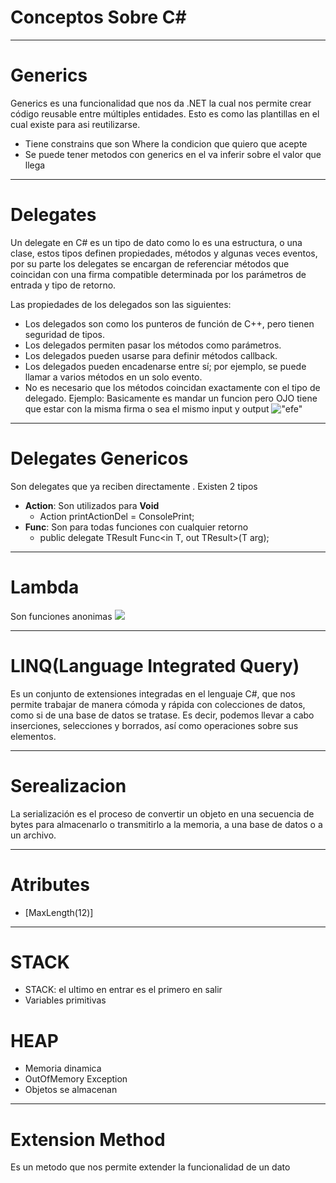 # Conceptos Sobre C#
***
# Generics 
Generics es una funcionalidad que nos da .NET la cual nos permite crear código reusable entre múltiples entidades. Esto es como las plantillas en el cual existe <T> para asi reutilizarse.
* Tiene constrains que son Where la condicion que quiero que acepte
* Se puede tener metodos con generics en el <T> va inferir sobre el valor que llega
***
# Delegates 
Un delegate en C# es un tipo de dato como lo es una estructura, o una clase, estos tipos definen propiedades, métodos y algunas veces eventos, por su parte los delegates se encargan de referenciar métodos que coincidan con una firma compatible determinada por los parámetros de entrada y tipo de retorno.

Las propiedades de los delegados son las siguientes:
* Los delegados son como los punteros de función de C++, pero tienen seguridad de tipos.
* Los delegados permiten pasar los métodos como parámetros.
* Los delegados pueden usarse para definir métodos callback.
* Los delegados pueden encadenarse entre sí; por ejemplo, se puede llamar a varios métodos en un solo evento.
* No es necesario que los métodos coincidan exactamente con el tipo de delegado.
Ejemplo: 
Basicamente es mandar un funcion pero OJO tiene que estar con la misma firma o sea el mismo input y output
!["efe"](https://lh3.google.com/u/0/d/1P099KGBkmC6pZXFYL1CVmfEGpdND6a0a=w1920-h931-iv1)
***
# Delegates Genericos
Son delegates que ya reciben directamente <T>. Existen 2 tipos
* **Action**: Son utilizados para **Void**
    * Action<int> printActionDel = ConsolePrint;
* **Func**: Son para todas funciones con cualquier retorno
    * public delegate TResult Func<in T, out TResult>(T arg);
***
# Lambda
Son funciones anonimas
![](https://1.bp.blogspot.com/_O9D62hXq-ng/SQww-8_vZJI/AAAAAAAAA68/qPY91CUBI8s/s400/lambda-anonimas.jpg)
***
# LINQ(Language Integrated Query)
Es un conjunto de extensiones integradas en el lenguaje C#, que nos permite trabajar de manera cómoda y rápida con colecciones de datos, como si de una base de datos se tratase. Es decir, podemos llevar a cabo inserciones, selecciones y borrados, así como operaciones sobre sus elementos.
***

# Serealizacion
La serialización es el proceso de convertir un objeto en una secuencia de bytes para almacenarlo o transmitirlo a la memoria, a una base de datos o a un archivo.

***

# Atributes
* [MaxLength(12)]
 
***
# STACK
* STACK: el ultimo en entrar es el primero en salir
* Variables primitivas 
# HEAP
* Memoria dinamica
* OutOfMemory Exception
* Objetos se almacenan
***
# Extension  Method
Es un metodo que nos permite extender la funcionalidad de un dato











